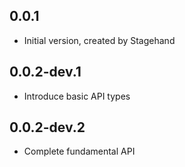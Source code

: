 ## 0.0.1

- Initial version, created by Stagehand

## 0.0.2-dev.1

- Introduce basic API types

## 0.0.2-dev.2

- Complete fundamental API
